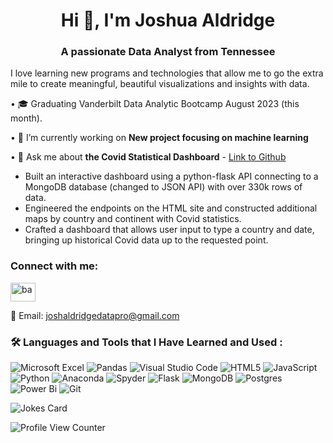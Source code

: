 <h1 align="center">Hi 👋, I'm Joshua Aldridge</h1>
<h3 align="center">A passionate Data Analyst from Tennessee</h3>

I love learning new programs and technologies that allow me to go the extra mile to create meaningful, beautiful visualizations and insights with data.

• :mortar_board: Graduating Vanderbilt Data Analytic Bootcamp August 2023 (this month).

• 💪 I’m currently working on **New project focusing on machine learning**

• 💬 Ask me about **the Covid Statistical Dashboard** - [Link to Github](https://github.com/B-Aldridge/Covid-Statistical-Dashboard)

- Built an interactive dashboard using a python-flask API connecting to a MongoDB database (changed to JSON API) with over 330k rows of data.
- Engineered the endpoints on the HTML site and constructed additional maps by country and continent with Covid statistics.
- Crafted a dashboard that allows user input to type a country and date, bringing up historical Covid data up to the requested point.

<h3 align="left">Connect with me:</h3>
<p align="left">
<a href="https://www.linkedin.com/in/josh-blake-aldridge/" target="blank"><img align="center" src="https://raw.githubusercontent.com/rahuldkjain/github-profile-readme-generator/master/src/images/icons/Social/linked-in-alt.svg" alt="ba" height="30" width="40" /></a>
  
📧 Email: [joshaldridgedatapro@gmail.com](mailto:joshaldridgedatapro@gmail.com)

</p>


### :hammer_and_wrench: Languages and Tools that I Have Learned and Used :

![Microsoft Excel](https://img.shields.io/badge/Microsoft_Excel-217346?style=for-the-badge&logo=microsoft-excel&logoColor=white)
![Pandas](https://img.shields.io/badge/pandas-%23150458.svg?style=for-the-badge&logo=pandas&logoColor=white)
![Visual Studio Code](https://img.shields.io/badge/Visual%20Studio%20Code-0078d7.svg?style=for-the-badge&logo=visual-studio-code&logoColor=white)
![HTML5](https://img.shields.io/badge/html5-%23E34F26.svg?style=for-the-badge&logo=html5&logoColor=white)
![JavaScript](https://img.shields.io/badge/javascript-%23323330.svg?style=for-the-badge&logo=javascript&logoColor=%23F7DF1E)
![Python](https://img.shields.io/badge/python-3670A0?style=for-the-badge&logo=python&logoColor=ffdd54)
![Anaconda](https://img.shields.io/badge/Anaconda-%2344A833.svg?style=for-the-badge&logo=anaconda&logoColor=white)
![Spyder](https://img.shields.io/badge/Spyder-838485?style=for-the-badge&logo=spyder%20ide&logoColor=maroon)
![Flask](https://img.shields.io/badge/flask-%23000.svg?style=for-the-badge&logo=flask&logoColor=white)
![MongoDB](https://img.shields.io/badge/MongoDB-%234ea94b.svg?style=for-the-badge&logo=mongodb&logoColor=white)
![Postgres](https://img.shields.io/badge/postgres-%23316192.svg?style=for-the-badge&logo=postgresql&logoColor=white)
![Power Bi](https://img.shields.io/badge/power_bi-F2C811?style=for-the-badge&logo=powerbi&logoColor=black)
![Git](https://img.shields.io/badge/git-%23F05033.svg?style=for-the-badge&logo=git&logoColor=white)


![Jokes Card](https://readme-jokes.vercel.app/api)



![Profile View Counter](https://komarev.com/ghpvc/?username=B-Aldridge)

